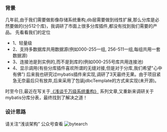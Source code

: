 ### 背景

   几年前,由于我们需要做影像存储系统重构,db层需要做到线性扩展,那么分库是必然要做的(分512个库)，我调研了市面上很多分库插件,都没有找到我们需要的产品。
   先看看我们的定位
   * 1、轻量级
   * 2、支持多数据库共用数据源(例如000-255一组, 256-511一组,每组共用一套数据源)
   * 3、连接池是到实例的,而不是到库的(例如000-255号库共用连接池)
   * 4、显示调用(有些分库插件喜欢所谓的无缝对接,但是对于分库,我们希望"心中有佛")
   后来我也研究过mybatis插件来实现,调研了3天最终无果。由于项目紧急无奈最后只有放弃,后来采用了包装jdbcTemplate的方式来实现(未开源)。
   
   时至今日,最近在写关于[《浅谈千万级系统重构》](http://bytearch.com/home/5) 系列文章,又重新来调研关于mybatis分库分表，最终找到了解决之道！
  
  ### 设计思路
  请关注“浅谈架构” 公众号查看
  ![bytearch](http://storage.bytearch.com/images/qrcode_demo_bytearch.jpg)